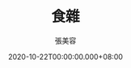 ---
issue: 400
title: 食雜
author: 張美容
language: 海陸
date: 2020-10-22T00:00:00.000+08:00
topic: 懷想
difficulty: 2
wikidata: Q131449144
wikidata_link: https://www.wikidata.org/wiki/Q131449144
---